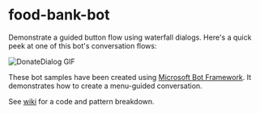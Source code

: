 # food-bank-bot
Demonstrate a guided button flow using waterfall dialogs. Here's a quick peek at one of this bot's conversation flows: 

![DonateDialog GIF](https://github.com/ryanvolum/menu-bot/blob/master/wiki_assets/DonateDialog.gif)

These bot samples have been created using [Microsoft Bot Framework][1]. It demonstrates how to create a menu-guided conversation. 

See [wiki][2] for a code and pattern breakdown. 

[1]: https://dev.botframework.com
[2]: https://github.com/ryanvolum/menu-bot/wiki/
